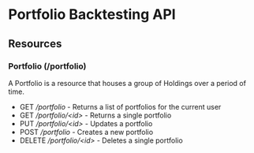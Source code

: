 # Portfolio Backtesting API

## Resources

### Portfolio (/portfolio)

A Portfolio is a resource that houses a group of Holdings over a period of time.

* GET _/portfolio_ - Returns a list of portfolios for the current user
* GET _/portfolio/&lt;id&gt;_ - Returns a single portfolio
* PUT _/portfolio/&lt;id&gt;_ - Updates a portfolio
* POST _/portfolio_ - Creates a new portfolio
* DELETE _/portfolio/&lt;id&gt;_ - Deletes a single portfolio
